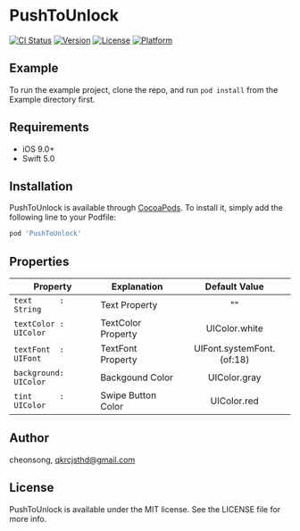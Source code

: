 # PushToUnlock

[![CI Status](https://img.shields.io/travis/cheonsong/PushToUnlock.svg?style=flat)](https://travis-ci.org/cheonsong/PushToUnlock)
[![Version](https://img.shields.io/cocoapods/v/PushToUnlock.svg?style=flat)](https://cocoapods.org/pods/PushToUnlock)
[![License](https://img.shields.io/cocoapods/l/PushToUnlock.svg?style=flat)](https://cocoapods.org/pods/PushToUnlock)
[![Platform](https://img.shields.io/cocoapods/p/PushToUnlock.svg?style=flat)](https://cocoapods.org/pods/PushToUnlock)

## Example

To run the example project, clone the repo, and run `pod install` from the Example directory first.

## Requirements

  - iOS 9.0+
  - Swift 5.0
  
## Installation

PushToUnlock is available through [CocoaPods](https://cocoapods.org). To install
it, simply add the following line to your Podfile:

```ruby
pod 'PushToUnlock'
```

## Properties

| Property                                                | Explanation                                          | Default Value      |
| ------------------------------------------- | ------------------------------------------ | :-----------------: |
```text      : String``` | Text Property | "" |
```textColor : UIColor``` | TextColor Property | UIColor.white |
```textFont  : UIFont``` | TextFont Property | UIFont.systemFont.(of:18) |
```background: UIColor``` | Backgound Color | UIColor.gray |
```tint      : UIColor``` | Swipe Button Color | UIColor.red |

## Author

cheonsong, qkrcjsthd@gmail.com

## License

PushToUnlock is available under the MIT license. See the LICENSE file for more info.
